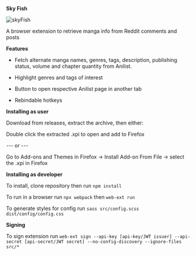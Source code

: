 **Sky Fish**

![skyFish](https://user-images.githubusercontent.com/55420399/146711718-a1674ffe-0a0c-42a0-9613-aaf7754af3a7.png)


A browser extension to retrieve manga info from Reddit comments and posts

**Features**

- Fetch alternate manga names, genres, tags, description, publishing status, volume and chapter quantity from Anilist.

- Highlight genres and tags of interest

- Button to open respective Anilist page in another tab

- Rebindable hotkeys

**Installing as user**

Download from releases, extract the archive, then either:

Double click the extracted .xpi to open and add to Firefox

--- or ---

Go to Add-ons and Themes in Firefox -> Install Add-on From File -> select the .xpi in Firefox

**Installing as developer**

To install, clone repository then run `npm install`

To run in a browser run `npx webpack` then `web-ext run`

To generate styles for config run `sass src/config.scss dist/config/config.css`


**Signing**

To sign extension run `web-ext sign --api-key [api-key/JWT issuer] --api-secret [api-secret/JWT secret] --no-config-discovery --ignore-files src/*`
